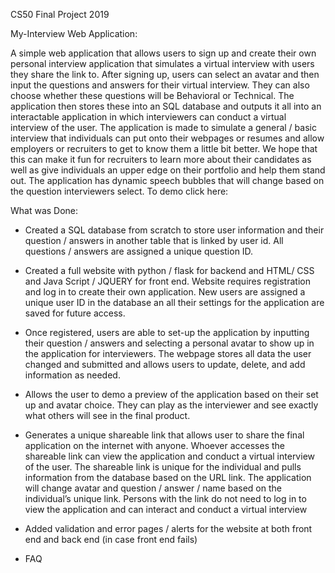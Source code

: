 CS50 Final Project 2019


My-Interview Web Application:

A simple web application that allows users to sign up and create their own personal interview application that simulates a virtual interview with users they share the link to.
After signing up, users can select an avatar and then input the questions and answers for their virtual interview. They can also choose whether these questions will be Behavioral or Technical.
The application then stores these into an SQL database and outputs it all into an interactable application in which interviewers can conduct a virtual interview of the user.
The application is made to simulate a general / basic interview that individuals can put onto their webpages or resumes and allow employers or recruiters to get to know them a little bit better.
We hope that this can make it fun for recruiters to learn more about their candidates as well as give individuals an upper edge on their portfolio and help them stand out.
The application has dynamic speech bubbles that will change based on the question interviewers select. To demo click here: <link>


What was Done:

- Created a SQL database from scratch to store user information and their question / answers in another table that is linked by user id. All questions / answers are assigned a unique question ID.

- Created a full website with python / flask for backend and HTML/ CSS and Java Script / JQUERY for front end. Website requires registration and log in to create their own application.
  New users are assigned a unique user ID in the database an all their settings for the application are saved for future access.

- Once registered, users are able to set-up the application by inputting their question / answers and selecting a personal avatar to show up in the application for interviewers. The webpage
  stores all data the user changed and submitted and allows users to update, delete, and add information as needed.

- Allows the user to demo a preview of the application based on their set up and avatar choice. They can play as the interviewer and see exactly what others will see in the final product.

- Generates a unique shareable link that allows user to share the final application on the internet with anyone. Whoever accesses the shareable link can view the application and conduct a virtual interview
  of the user. The shareable link is unique for the individual and pulls information from the database based on the URL link. The application will change avatar and question / answer / name based on the
  individual’s unique link. Persons with the link do not need to log in to view the application and can interact and conduct a virtual interview

- Added validation and error pages / alerts for the website at both front end and back end (in case front end fails)

- FAQ 
